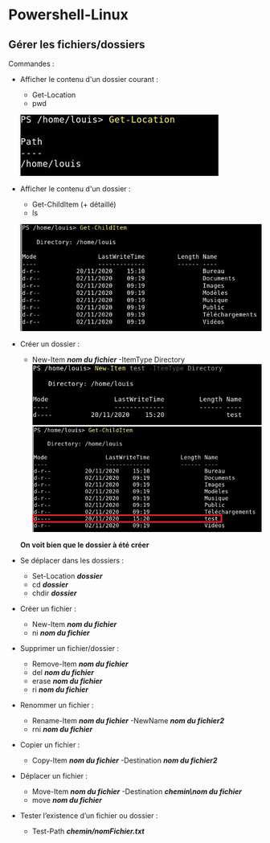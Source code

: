 # Powershell-Linux 


## Gérer les fichiers/dossiers


Commandes : 

- Afficher le contenu d'un dossier courant : 
    - Get-Location 
    - pwd 
    
    ![](ressources/2.jpg) 

- Afficher le contenu d'un dossier :
    - Get-ChildItem (+ détaillé)
    - ls
    
    ![](ressources/1.jpg)

- Créer un dossier :
    - New-Item ***nom du fichier*** -ItemType Directory 
  ![](ressources/3.jpg)
  ![](ressources/4.jpg)
  
  **On voit bien que le dossier à été créer** 

- Se déplacer dans les dossiers : 
    - Set-Location ***dossier*** 
    - cd ***dossier*** 
    - chdir ***dossier*** 

- Créer un fichier :
    - New-Item ***nom du fichier*** 
    - ni ***nom du fichier***

- Supprimer un fichier/dossier : 
    - Remove-Item ***nom du fichier*** 
    - del ***nom du fichier*** 
    - erase ***nom du fichier*** 
    - ri ***nom du fichier***

- Renommer un fichier : 
    - Rename-Item ***nom du fichier*** -NewName ***nom du fichier2*** 
    - rni ***nom du fichier***

- Copier un fichier : 
    - Copy-Item ***nom du fichier*** -Destination ***nom du fichier2***

- Déplacer un fichier : 
    - Move-Item ***nom du fichier*** -Destination ***chemin\nom du fichier*** 
    - move ***nom du fichier***

- Tester l’existence d’un fichier ou dossier : 
    - Test-Path ***chemin/nomFichier.txt***
